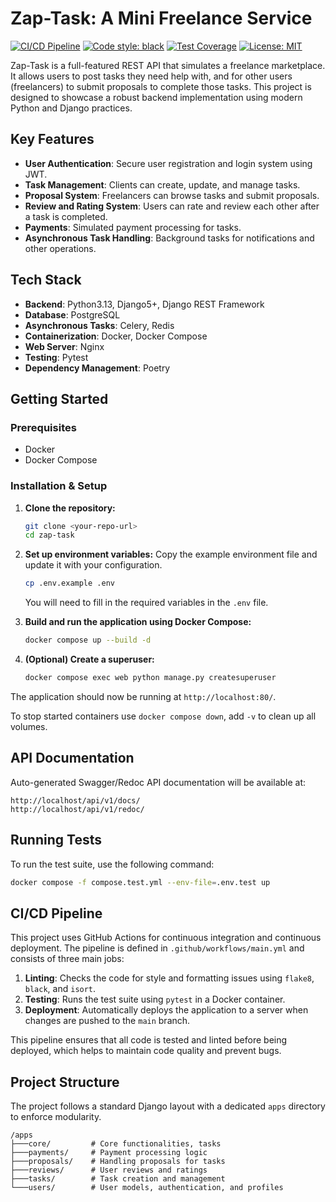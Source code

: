 # Zap-Task: A Mini Freelance Service

[![CI/CD Pipeline](https://github.com/github-main-user/zap-task/actions/workflows/main.yml/badge.svg)](https://github.com/github-main-user/zap-task/actions/workflows/main.yml)
[![Code style: black](https://img.shields.io/badge/code%20style-black-000000.svg)](https://github.com/psf/black)
[![Test Coverage](https://img.shields.io/badge/coverage-98%25-brightgreen.svg)](https://github.com/github-main-user/zap-task/actions/workflows/main.yml)
[![License: MIT](https://img.shields.io/badge/License-MIT-yellow.svg)](https://opensource.org/licenses/MIT)

Zap-Task is a full-featured REST API that simulates a freelance marketplace. It allows users to post tasks they need help with, and for other users (freelancers) to submit proposals to complete those tasks. This project is designed to showcase a robust backend implementation using modern Python and Django practices.

## Key Features

- **User Authentication**: Secure user registration and login system using JWT.
- **Task Management**: Clients can create, update, and manage tasks.
- **Proposal System**: Freelancers can browse tasks and submit proposals.
- **Review and Rating System**: Users can rate and review each other after a task is completed.
- **Payments**: Simulated payment processing for tasks.
- **Asynchronous Task Handling**: Background tasks for notifications and other operations.

## Tech Stack

- **Backend**: Python3.13, Django5+, Django REST Framework
- **Database**: PostgreSQL
- **Asynchronous Tasks**: Celery, Redis
- **Containerization**: Docker, Docker Compose
- **Web Server**: Nginx
- **Testing**: Pytest
- **Dependency Management**: Poetry

## Getting Started

### Prerequisites

- Docker
- Docker Compose

### Installation & Setup

1.  **Clone the repository:**
    ```bash
    git clone <your-repo-url>
    cd zap-task
    ```

2.  **Set up environment variables:**
    Copy the example environment file and update it with your configuration.
    ```bash
    cp .env.example .env
    ```
    You will need to fill in the required variables in the `.env` file.

3.  **Build and run the application using Docker Compose:**
    ```bash
    docker compose up --build -d
    ```

4.  **(Optional) Create a superuser:**
    ```bash
    docker compose exec web python manage.py createsuperuser
    ```

The application should now be running at `http://localhost:80/`.

To stop started containers use `docker compose down`, add `-v` to clean up all volumes.

## API Documentation

Auto-generated Swagger/Redoc API documentation will be available at:

```
http://localhost/api/v1/docs/
http://localhost/api/v1/redoc/
```

## Running Tests

To run the test suite, use the following command:

```bash
docker compose -f compose.test.yml --env-file=.env.test up
```

## CI/CD Pipeline

This project uses GitHub Actions for continuous integration and continuous deployment. The pipeline is defined in `.github/workflows/main.yml` and consists of three main jobs:

1.  **Linting**: Checks the code for style and formatting issues using `flake8`, `black`, and `isort`.
2.  **Testing**: Runs the test suite using `pytest` in a Docker container.
3.  **Deployment**: Automatically deploys the application to a server when changes are pushed to the `main` branch.

This pipeline ensures that all code is tested and linted before being deployed, which helps to maintain code quality and prevent bugs.

## Project Structure

The project follows a standard Django layout with a dedicated `apps` directory to enforce modularity.

```
/apps
├───core/         # Core functionalities, tasks
├───payments/     # Payment processing logic
├───proposals/    # Handling proposals for tasks
├───reviews/      # User reviews and ratings
├───tasks/        # Task creation and management
└───users/        # User models, authentication, and profiles
```
